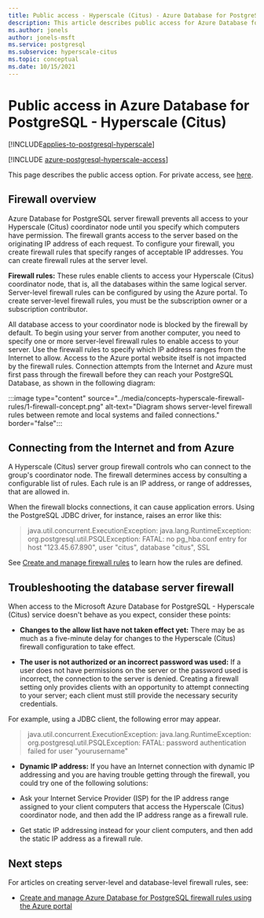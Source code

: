 ```yaml
---
title: Public access - Hyperscale (Citus) - Azure Database for PostgreSQL
description: This article describes public access for Azure Database for PostgreSQL - Hyperscale (Citus).
ms.author: jonels
author: jonels-msft
ms.service: postgresql
ms.subservice: hyperscale-citus
ms.topic: conceptual
ms.date: 10/15/2021
---
```


# Public access in Azure Database for PostgreSQL - Hyperscale (Citus)

[!INCLUDE[applies-to-postgresql-hyperscale](../includes/applies-to-postgresql-hyperscale.md)]

[!INCLUDE [azure-postgresql-hyperscale-access](../../../includes/azure-postgresql-hyperscale-access.md)]

This page describes the public access option. For private access, see
[here](concepts-private-access.md).

## Firewall overview

Azure Database for PostgreSQL server firewall prevents all access to your Hyperscale (Citus) coordinator node until you specify which computers have permission. The firewall grants access to the server based on the originating IP address of each request.
To configure your firewall, you create firewall rules that specify ranges of acceptable IP addresses. You can create firewall rules at the server level.

**Firewall rules:** These rules enable clients to access your Hyperscale (Citus) coordinator node, that is, all the databases within the same logical server. Server-level firewall rules can be configured by using the Azure portal. To create server-level firewall rules, you must be the subscription owner or a subscription contributor.

All database access to your coordinator node is blocked by the firewall by default. To begin using your server from another computer, you need to specify one or more server-level firewall rules to enable access to your server. Use the firewall rules to specify which IP address ranges from the Internet to allow. Access to the Azure portal website itself is not impacted by the firewall rules.
Connection attempts from the Internet and Azure must first pass through the firewall before they can reach your PostgreSQL Database, as shown in the following diagram:

:::image type="content" source="../media/concepts-hyperscale-firewall-rules/1-firewall-concept.png" alt-text="Diagram shows server-level firewall rules between remote and local systems and failed connections." border="false":::

## Connecting from the Internet and from Azure

A Hyperscale (Citus) server group firewall controls who can connect to the group's coordinator node. The firewall determines access by consulting a configurable list of rules. Each rule is an IP address, or range of addresses, that are allowed in.

When the firewall blocks connections, it can cause application errors. Using the PostgreSQL JDBC driver, for instance, raises an error like this:

> java.util.concurrent.ExecutionException: java.lang.RuntimeException:
> org.postgresql.util.PSQLException: FATAL: no pg\_hba.conf entry for host "123.45.67.890", user "citus", database "citus", SSL

See [Create and manage firewall rules](howto-manage-firewall-using-portal.md) to learn how the rules are defined.

## Troubleshooting the database server firewall
When access to the Microsoft Azure Database for PostgreSQL - Hyperscale (Citus) service doesn't behave as you expect, consider these points:

* **Changes to the allow list have not taken effect yet:** There may be as much as a five-minute delay for changes to the Hyperscale (Citus) firewall configuration to take effect.

* **The user is not authorized or an incorrect password was used:** If a user does not have permissions on the server or the password used is incorrect, the connection to the server is denied. Creating a firewall setting only provides clients with an opportunity to attempt connecting to your server; each client must still provide the necessary security credentials.

For example, using a JDBC client, the following error may appear.
> java.util.concurrent.ExecutionException: java.lang.RuntimeException: org.postgresql.util.PSQLException: FATAL: password authentication failed for user "yourusername"

* **Dynamic IP address:** If you have an Internet connection with dynamic IP addressing and you are having trouble getting through the firewall, you could try one of the following solutions:

* Ask your Internet Service Provider (ISP) for the IP address range assigned to your client computers that access the Hyperscale (Citus) coordinator node, and then add the IP address range as a firewall rule.

* Get static IP addressing instead for your client computers, and then add the static IP address as a firewall rule.

## Next steps
For articles on creating server-level and database-level firewall rules, see:
* [Create and manage Azure Database for PostgreSQL firewall rules using the Azure portal](howto-manage-firewall-using-portal.md)
